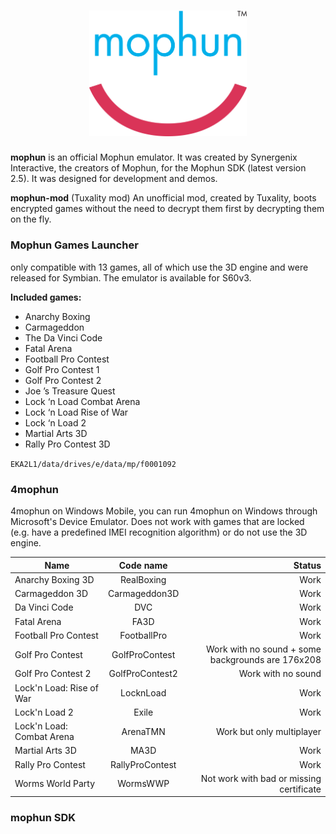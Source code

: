 <h1 align="center">
        <img height="60%" width="50%" src="mophun_logo.png"><br>
</h1>


**mophun** is an official Mophun emulator. It was created by Synergenix Interactive, the creators of Mophun, for the Mophun SDK (latest version 2.5). It was designed for development and demos.

**mophun-mod** (Tuxality mod)
An unofficial mod, created by Tuxality, boots encrypted games without the need to decrypt them first by decrypting them on the fly.

### Mophun Games Launcher
only compatible with 13 games, all of which use the 3D engine and were released for Symbian. The emulator is available for S60v3.

**Included games:**

- Anarchy Boxing
- Carmageddon
- The Da Vinci Code
- Fatal Arena
- Football Pro Contest
- Golf Pro Contest 1
- Golf Pro Contest 2
- Joe ’s Treasure Quest
- Lock ‘n Load Combat Arena
- Lock ‘n Load Rise of War
- Lock ‘n Load 2
- Martial Arts 3D
- Rally Pro Contest 3D

<code>EKA2L1/data/drives/e/data/mp/f0001092</code>

### 4mophun 
4mophun on Windows Mobile, you can run 4mophun on Windows through Microsoft's Device Emulator. Does not work with games that are locked (e.g. have a predefined IMEI recognition algorithm) or do not use the 3D engine.

| Name        | Code name           | Status |
| ------------- |:-------------:| -----:|
| Anarchy Boxing 3D      | RealBoxing | Work |
| Carmageddon 3D      | Carmageddon3D      |   Work |
| Da Vinci Code | DVC      |    Work |
| Fatal Arena | FA3D      |    Work |
| Football Pro Contest | FootballPro      |    Work |
| Golf Pro Contest | GolfProContest      |    Work with no sound + some backgrounds are 176x208|
| Golf Pro Contest 2 | GolfProContest2      |    Work with no sound |
| Lock'n Load: Rise of War | LocknLoad      |    Work |
| Lock'n Load 2 | Exile      |    Work |
| Lock'n Load: Combat Arena | ArenaTMN      |    Work but only multiplayer |
| Martial Arts 3D | MA3D      |    Work |
| Rally Pro Contest | RallyProContest      |    Work |
| Worms World Party | WormsWWP      |    Not work with bad or missing certificate |


### mophun SDK
